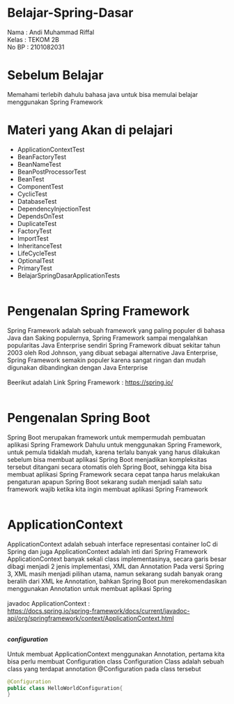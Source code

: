 # Belajar-Spring-Dasar

Nama : Andi Muhammad Riffal<br>
Kelas : TEKOM 2B<br>
No BP : 2101082031<br>

# Sebelum Belajar

Memahami terlebih dahulu bahasa java untuk bisa memulai belajar menggunakan Spring Framework<br>

# Materi yang Akan di pelajari

- ApplicationContextTest<br>
- BeanFactoryTest<br>
- BeanNameTest<br>
- BeanPostProcessorTest<br>
- BeanTest<br>
- ComponentTest<br>
- CyclicTest<br>
- DatabaseTest<br>
- DependencyInjectionTest<br>
- DependsOnTest<br>
- DuplicateTest<br>
- FactoryTest<br>
- ImportTest<br>
- InheritanceTest<br>
- LifeCycleTest<br>
- OptionalTest<br>
- PrimaryTest<br>
- BelajarSpringDasarApplicationTests<br><br>

# Pengenalan Spring Framework
Spring Framework adalah sebuah framework yang paling populer di bahasa Java dan Saking populernya, Spring Framework sampai mengalahkan popularitas Java Enterprise sendiri Spring Framework dibuat sekitar tahun 2003 oleh Rod Johnson, yang dibuat sebagai alternative Java Enterprise, Spring Framework semakin populer karena sangat ringan dan mudah digunakan dibandingkan dengan Java Enterprise<br><br>
Beerikut adalah Link Spring Framework : https://spring.io/<br><br>

# Pengenalan Spring Boot
Spring Boot merupakan framework untuk mempermudah pembuatan aplikasi Spring Framework
Dahulu untuk menggunakan Spring Framework, untuk pemula tidaklah mudah, karena terlalu banyak yang harus dilakukan sebelum bisa membuat aplikasi
Spring Boot menjadikan kompleksitas tersebut ditangani secara otomatis oleh Spring Boot, sehingga kita bisa membuat aplikasi Spring Framework secara cepat tanpa harus melakukan pengaturan apapun
Spring Boot sekarang sudah menjadi salah satu framework wajib ketika kita ingin membuat aplikasi Spring Framework<br><br>

# ApplicationContext

ApplicationContext adalah sebuah interface representasi container IoC di Spring dan juga ApplicationContext adalah inti dari Spring Framework
ApplicationContext banyak sekali class implementasinya, secara garis besar dibagi menjadi 2 jenis implementasi, XML dan Annotation
Pada versi Spring 3, XML masih menjadi pilihan utama, namun sekarang sudah banyak orang beralih dari XML ke Annotation, bahkan Spring Boot pun merekomendasikan menggunakan Annotation untuk membuat aplikasi Spring<br><br>
javadoc ApplicationContext : <br>https://docs.spring.io/spring-framework/docs/current/javadoc-api/org/springframework/context/ApplicationContext.html<br><br>

***configuration***<br><br>
Untuk membuat ApplicationContext menggunakan Annotation, pertama kita bisa perlu membuat Configuration class
Configuration Class adalah sebuah class yang terdapat annotation @Configuration pada class tersebut

```java
@Configuration
public class HelloWorldConfiguration{
}









